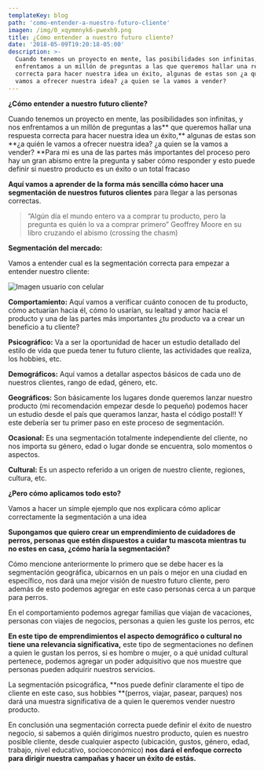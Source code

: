 ```yaml
---
templateKey: blog
path: 'como-entender-a-nuestro-futuro-cliente'
imagen: /img/0_xqymmnyk6-pwexh9.png
title: ¿Cómo entender a nuestro futuro cliente?
date: '2018-05-09T19:20:18-05:00'
description: >-
  Cuando tenemos un proyecto en mente, las posibilidades son infinitas, y nos
  enfrentamos a un millón de preguntas a las que queremos hallar una respuesta
  correcta para hacer nuestra idea un éxito, algunas de estas son ¿a quién le
  vamos a ofrecer nuestra idea? ¿a quien se la vamos a vender?
---
```

**¿Cómo entender a nuestro futuro cliente?**

Cuando tenemos un proyecto en mente, las posibilidades son infinitas, y nos enfrentamos a un millón de preguntas a las** que queremos hallar una respuesta correcta para hacer nuestra idea un éxito,** algunas de estas son **¿a quién le vamos a ofrecer nuestra idea? ¿a quien se la vamos a vender? **Para mi es una de las partes más importantes del proceso pero hay un gran abismo entre la pregunta y saber cómo responder y esto puede definir si nuestro producto es un éxito o un total fracaso

**Aquí vamos a aprender de la forma más sencilla cómo hacer una segmentación de nuestros futuros clientes** para llegar a las personas correctas.

> “Algún día el mundo entero va a comprar tu producto, pero la pregunta es quién lo va a comprar primero” Geoffrey Moore en su libro cruzando el abismo (crossing the chasm)

**Segmentación del mercado:**

Vamos a entender cual es la segmentación correcta para empezar a entender nuestro cliente:

![Imagen usuario con celular](/img/0_xqymmnyk6-pwexh9.png)

**Comportamiento:** Aquí vamos a verificar cuánto conocen de tu producto, cómo actuarían hacia él, cómo lo usarían, su lealtad y amor hacia el producto y una de las partes más importantes ¿tu producto va a crear un beneficio a tu cliente?

**Psicográfico:** Va a ser la oportunidad de hacer un estudio detallado del estilo de vida que pueda tener tu futuro cliente, las actividades que realiza, los hobbies, etc.

**Demográficos:** Aquí vamos a detallar aspectos básicos de cada uno de nuestros clientes, rango de edad, género, etc.

**Geográficos:** Son básicamente los lugares donde queremos lanzar nuestro producto (mi recomendación empezar desde lo pequeño) podemos hacer un estudio desde el país que queramos lanzar, hasta el código postal!! Y este debería ser tu primer paso en este proceso de segmentación.

**Ocasional:** Es una segmentación totalmente independiente del cliente, no nos importa su género, edad o lugar donde se encuentra, solo momentos o aspectos.

**Cultural:** Es un aspecto referido a un origen de nuestro cliente, regiones, cultura, etc.

**¿Pero cómo aplicamos todo esto?**

Vamos a hacer un simple ejemplo que nos explicara cómo aplicar correctamente la segmentación a una idea

**Supongamos que quiero crear un emprendimiento de cuidadores de perros, personas que estén dispuestos a cuidar tu mascota mientras tu no estes en casa, ¿cómo haría la segmentación?**

Cómo mencione anteriormente lo primero que se debe hacer es la segmentación geográfica, ubicarnos en un país o mejor en una ciudad en específico, nos dará una mejor visión de nuestro futuro cliente, pero además de esto podemos agregar en este caso personas cerca a un parque para perros.

En el comportamiento podemos agregar familias que viajan de vacaciones, personas con viajes de negocios, personas a quien les guste los perros, etc

**En este tipo de emprendimientos el aspecto demográfico o cultural no tiene una relevancia significativa,** este tipo de segmentaciones no definen a quien le gustan los perros, si es hombre o mujer, o a qué unidad cultural pertenece, podemos agregar un poder adquisitivo que nos muestre que personas pueden adquirir nuestros servicios.

La segmentación psicográfica, **nos puede definir claramente el tipo de cliente en este caso, sus hobbies **(perros, viajar, pasear, parques) nos dará una muestra significativa de a quien le queremos vender nuestro producto.

En conclusión una segmentación correcta puede definir el éxito de nuestro negocio, si sabemos a quién dirigimos nuestro producto, quien es nuestro posible cliente, desde cualquier aspecto (ubicación, gustos, género, edad, trabajo, nivel educativo, socioeconómico) **nos dará el enfoque correcto para dirigir nuestra campañas y hacer un éxito de estás.**

